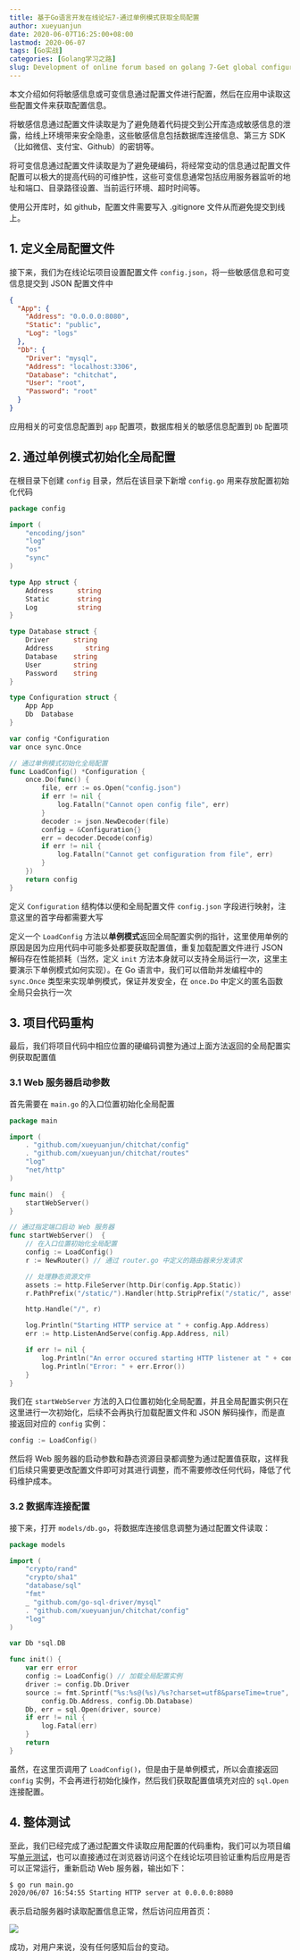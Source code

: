 ```yaml
---
title: 基于Go语言开发在线论坛7-通过单例模式获取全局配置
author: xueyuanjun
date: 2020-06-07T16:25:00+08:00 
lastmod: 2020-06-07
tags: [Go实战]
categories: [Golang学习之路]
slug: Development of online forum based on golang 7-Get global configuration through singleton mode: 
---
```


本文介绍如何将敏感信息或可变信息通过配置文件进行配置，然后在应用中读取这些配置文件来获取配置信息。

<!--more-->

将敏感信息通过配置文件读取是为了避免随着代码提交到公开库造成敏感信息的泄露，给线上环境带来安全隐患，这些敏感信息包括数据库连接信息、第三方 SDK （比如微信、支付宝、Github）的密钥等。

将可变信息通过配置文件读取是为了避免硬编码，将经常变动的信息通过配置文件配置可以极大的提高代码的可维护性，这些可变信息通常包括应用服务器监听的地址和端口、目录路径设置、当前运行环境、超时时间等。

使用公开库时，如 github，配置文件需要写入 .gitignore 文件从而避免提交到线上。

## 1. 定义全局配置文件

接下来，我们为在线论坛项目设置配置文件 `config.json`，将一些敏感信息和可变信息提交到 JSON 配置文件中

```json
{
  "App": {
    "Address": "0.0.0.0:8080",
    "Static": "public",
    "Log": "logs"
  },
  "Db": {
    "Driver": "mysql",
    "Address": "localhost:3306",
    "Database": "chitchat",
    "User": "root",
    "Password": "root"
  }
}
```

应用相关的可变信息配置到 `app` 配置项，数据库相关的敏感信息配置到 `Db` 配置项

## 2. 通过单例模式初始化全局配置

在根目录下创建 `config` 目录，然后在该目录下新增 `config.go` 用来存放配置初始化代码

```go
package config

import (
    "encoding/json"
    "log"
    "os"
    "sync"
)

type App struct {
    Address      string
    Static       string
    Log          string
}

type Database struct {
    Driver      string
    Address        string
    Database    string
    User        string
    Password    string
}

type Configuration struct {
    App App
    Db  Database
}

var config *Configuration
var once sync.Once

// 通过单例模式初始化全局配置
func LoadConfig() *Configuration {
    once.Do(func() {
        file, err := os.Open("config.json")
        if err != nil {
            log.Fatalln("Cannot open config file", err)
        }
        decoder := json.NewDecoder(file)
        config = &Configuration{}
        err = decoder.Decode(config)
        if err != nil {
            log.Fatalln("Cannot get configuration from file", err)
        }
    })
    return config
}
```

定义 `Configuration` 结构体以便和全局配置文件 `config.json` 字段进行映射，注意这里的首字母都需要大写

定义一个 `LoadConfig` 方法以**单例模式**返回全局配置实例的指针，这里使用单例的原因是因为应用代码中可能多处都要获取配置值，重复加载配置文件进行 JSON 解码存在性能损耗（当然，定义 `init` 方法本身就可以支持全局运行一次，这里主要演示下单例模式如何实现）。在 Go 语言中，我们可以借助并发编程中的 `sync.Once` 类型来实现单例模式，保证并发安全，在 `once.Do` 中定义的匿名函数全局只会执行一次

## 3. 项目代码重构

最后，我们将项目代码中相应位置的硬编码调整为通过上面方法返回的全局配置实例获取配置值

### 3.1 Web 服务器启动参数

首先需要在 `main.go` 的入口位置初始化全局配置

```go
package main

import (
    . "github.com/xueyuanjun/chitchat/config"
    . "github.com/xueyuanjun/chitchat/routes"
    "log"
    "net/http"
)

func main()  {
    startWebServer()
}

// 通过指定端口启动 Web 服务器
func startWebServer()  {
    // 在入口位置初始化全局配置
    config := LoadConfig()
    r := NewRouter() // 通过 router.go 中定义的路由器来分发请求

    // 处理静态资源文件
    assets := http.FileServer(http.Dir(config.App.Static))
    r.PathPrefix("/static/").Handler(http.StripPrefix("/static/", assets))

    http.Handle("/", r)

    log.Println("Starting HTTP service at " + config.App.Address)
    err := http.ListenAndServe(config.App.Address, nil)

    if err != nil {
        log.Println("An error occured starting HTTP listener at " + config.App.Address)
        log.Println("Error: " + err.Error())
    }
}
```

我们在 `startWebServer` 方法的入口位置初始化全局配置，并且全局配置实例只在这里进行一次初始化，后续不会再执行加载配置文件和 JSON 解码操作，而是直接返回对应的 `config` 实例：

```go
config := LoadConfig()
```

然后将 Web 服务器的启动参数和静态资源目录都调整为通过配置值获取，这样我们后续只需要更改配置文件即可对其进行调整，而不需要修改任何代码，降低了代码维护成本。

### 3.2 数据库连接配置

接下来，打开 `models/db.go`，将数据库连接信息调整为通过配置文件读取：

```go
package models

import (
    "crypto/rand"
    "crypto/sha1"
    "database/sql"
    "fmt"
    _ "github.com/go-sql-driver/mysql"
    . "github.com/xueyuanjun/chitchat/config"
    "log"
)

var Db *sql.DB

func init() {
    var err error
    config := LoadConfig() // 加载全局配置实例
    driver := config.Db.Driver
    source := fmt.Sprintf("%s:%s@(%s)/%s?charset=utf8&parseTime=true", config.Db.User, config.Db.Password,
        config.Db.Address, config.Db.Database)
    Db, err = sql.Open(driver, source)
    if err != nil {
        log.Fatal(err)
    }
    return
}
```

虽然，在这里页调用了 `LoadConfig()`，但是由于是单例模式，所以会直接返回 `config` 实例，不会再进行初始化操作，然后我们获取配置值填充对应的 `sql.Open` 连接配置。

## 4. 整体测试

至此，我们已经完成了通过配置文件读取应用配置的代码重构，我们可以为项目编写[单元测试](https://xueyuanjun.com/post/21494)，也可以直接通过在浏览器访问这个在线论坛项目验证重构后应用是否可以正常运行，重新启动 Web 服务器，输出如下：

```bash
$ go run main.go
2020/06/07 16:54:55 Starting HTTP server at 0.0.0.0:8080
```

表示启动服务器时读取配置信息正常，然后访问应用首页：

![](https://qcdn.xueyuanjun.com/storage/uploads/images/gallery/2020-04/image-15863962655932.jpg)

成功，对用户来说，没有任何感知后台的变动。